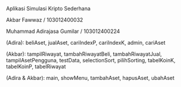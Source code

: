 Aplikasi Simulasi Kripto Sederhana

Akbar Fawwaz / 103012400032

Muhammad Adirajasa Gumilar / 103012400224



(Adira):
beliAset, jualAset, cariIndexP, cariIndexK, admin, cariAset

(Akbar):
tampilRiwayat, tambahRiwayatBeli, tambahRiwayatJual, tampilAsetPengguna, testData, selectionSort, pilihSorting, tabelKoinK, tabelKoinP, tabelRiwayat

(Adira & Akbar):
main, showMenu, tambahAset, hapusAset, ubahAset
